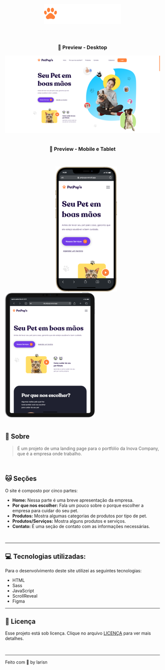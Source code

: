 
<h1 align="center">
<img src="assets/img//brand-footer.svg" width="250px">
</h1>
<br>

<h3 align="center">
🐾 Preview - Desktop
</h3>

![Desktop](https://github.com/larisn/petpups/blob/main/assets/img/preview.png)
<br>
<br>

<h3 align="center">
🐾 Preview - Mobile e Tablet
</h3>
<br>

&ensp; &ensp; &ensp; &ensp; &ensp; &ensp; &ensp; &ensp; &ensp; &ensp; &ensp; &ensp; &ensp; &ensp; &ensp; <img src="assets/img/preview-mobile.png" width="200px"> &ensp; &ensp; &ensp; <img src="assets/img/preview-tablet.png" width="293px">
<br>
<br>

## 🐶 Sobre

> É um projeto de uma landing page para o portfólio da Inova Company, que é a empresa onde trabalho.
<br>


## 🐱 Seções
O site é composto por cinco partes:

- **Home:** Nessa parte é uma breve apresentação da empresa.
- **Por que nos escolher:** Fala um pouco sobre o porque escolher a empresa para cuidar do seu pet.
- **Produtos:** Mostra algumas categorias de produtos por tipo de pet.
- **Produtos/Serviços:** Mostra alguns produtos e serviços.
- **Contato:** É uma seção de contato com as informações necessárias.
<br>

---

## 💻 Tecnologias utilizadas:

Para o desenvolvimento deste site utilizei as seguintes tecnologias:

* HTML
* Sass
* JavaScript
* ScrollReveal
* Figma

---

## 🎐 Licença
Esse projeto está sob licença. Clique no arquivo [LICENÇA](https://github.com/larisn/larisn/blob/main/LICENSE.md) para ver mais detalhes.

<br>

---

Feito com 💜 by larisn
